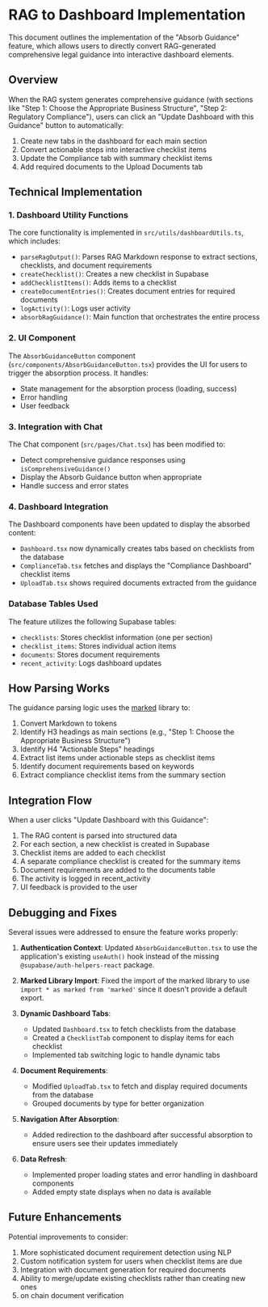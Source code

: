 # RAG to Dashboard Implementation

This document outlines the implementation of the "Absorb Guidance" feature, which allows users to directly convert RAG-generated comprehensive legal guidance into interactive dashboard elements.

## Overview

When the RAG system generates comprehensive guidance (with sections like "Step 1: Choose the Appropriate Business Structure", "Step 2: Regulatory Compliance"), users can click an "Update Dashboard with this Guidance" button to automatically:

1. Create new tabs in the dashboard for each main section
2. Convert actionable steps into interactive checklist items
3. Update the Compliance tab with summary checklist items
4. Add required documents to the Upload Documents tab

## Technical Implementation

### 1. Dashboard Utility Functions

The core functionality is implemented in `src/utils/dashboardUtils.ts`, which includes:

- `parseRagOutput()`: Parses RAG Markdown response to extract sections, checklists, and document requirements
- `createChecklist()`: Creates a new checklist in Supabase
- `addChecklistItems()`: Adds items to a checklist
- `createDocumentEntries()`: Creates document entries for required documents
- `logActivity()`: Logs user activity
- `absorbRagGuidance()`: Main function that orchestrates the entire process

### 2. UI Component

The `AbsorbGuidanceButton` component (`src/components/AbsorbGuidanceButton.tsx`) provides the UI for users to trigger the absorption process. It handles:

- State management for the absorption process (loading, success)
- Error handling
- User feedback

### 3. Integration with Chat

The Chat component (`src/pages/Chat.tsx`) has been modified to:

- Detect comprehensive guidance responses using `isComprehensiveGuidance()`
- Display the Absorb Guidance button when appropriate
- Handle success and error states

### 4. Dashboard Integration

The Dashboard components have been updated to display the absorbed content:

- `Dashboard.tsx` now dynamically creates tabs based on checklists from the database
- `ComplianceTab.tsx` fetches and displays the "Compliance Dashboard" checklist items
- `UploadTab.tsx` shows required documents extracted from the guidance

### Database Tables Used

The feature utilizes the following Supabase tables:

- `checklists`: Stores checklist information (one per section)
- `checklist_items`: Stores individual action items
- `documents`: Stores document requirements
- `recent_activity`: Logs dashboard updates

## How Parsing Works

The guidance parsing logic uses the [marked](https://github.com/markedjs/marked) library to:

1. Convert Markdown to tokens
2. Identify H3 headings as main sections (e.g., "Step 1: Choose the Appropriate Business Structure")
3. Identify H4 "Actionable Steps" headings
4. Extract list items under actionable steps as checklist items
5. Identify document requirements based on keywords
6. Extract compliance checklist items from the summary section

## Integration Flow

When a user clicks "Update Dashboard with this Guidance":

1. The RAG content is parsed into structured data
2. For each section, a new checklist is created in Supabase
3. Checklist items are added to each checklist
4. A separate compliance checklist is created for the summary items
5. Document requirements are added to the documents table
6. The activity is logged in recent_activity
7. UI feedback is provided to the user

## Debugging and Fixes

Several issues were addressed to ensure the feature works properly:

1. **Authentication Context**: Updated `AbsorbGuidanceButton.tsx` to use the application's existing `useAuth()` hook instead of the missing `@supabase/auth-helpers-react` package.

2. **Marked Library Import**: Fixed the import of the marked library to use `import * as marked from 'marked'` since it doesn't provide a default export.

3. **Dynamic Dashboard Tabs**: 
   - Updated `Dashboard.tsx` to fetch checklists from the database
   - Created a `ChecklistTab` component to display items for each checklist
   - Implemented tab switching logic to handle dynamic tabs

4. **Document Requirements**: 
   - Modified `UploadTab.tsx` to fetch and display required documents from the database
   - Grouped documents by type for better organization

5. **Navigation After Absorption**: 
   - Added redirection to the dashboard after successful absorption to ensure users see their updates immediately

6. **Data Refresh**: 
   - Implemented proper loading states and error handling in dashboard components
   - Added empty state displays when no data is available

## Future Enhancements

Potential improvements to consider:

1. More sophisticated document requirement detection using NLP
2. Custom notification system for users when checklist items are due
3. Integration with document generation for required documents
4. Ability to merge/update existing checklists rather than creating new ones
5. on chain document verification 
